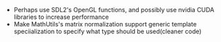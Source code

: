 - Perhaps use SDL2's OpenGL functions, and possibly use nvidia CUDA libraries to increase performance
- Make MathUtils's matrix normalization support generic template speciialization to specify what type should be used(cleaner code)